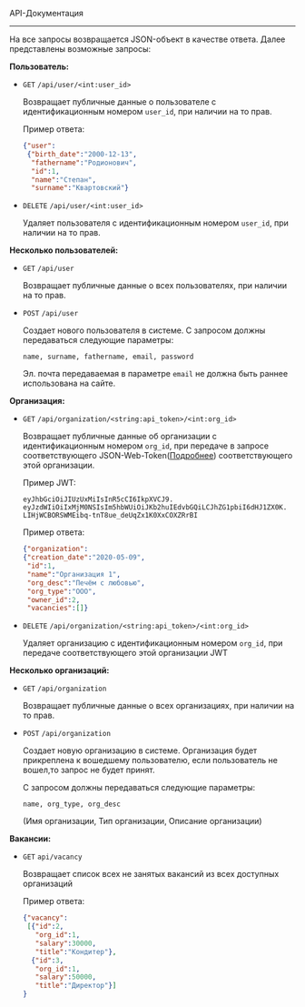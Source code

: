 API-Документация

------

На все запросы возвращается JSON-объект в качестве ответа. Далее представлены возможные запросы:

**Пользователь:**

- `GET` `/api/user/<int:user_id>` 

  Возвращает публичные данные о пользователе с идентификационным номером `user_id`, при наличии на то прав.

  Пример ответа:

  ```json
  {"user":
   {"birth_date":"2000-12-13",
    "fathername":"Родионович",
    "id":1,
    "name":"Степан",
    "surname":"Квартовский"}
  ```

- `DELETE` `/api/user/<int:user_id>` 

  Удаляет пользователя с идентификационным номером `user_id`, при наличии на то прав.

**Несколько пользователей:**

- `GET` `/api/user` 

  Возвращает публичные данные о всех пользователях, при наличии на то прав.

- `POST` `/api/user` 

  Создает нового пользователя в системе. С запросом должны передаваться следующие параметры:

  ```
  name, surname, fathername, email, password
  ```

  Эл. почта передаваемая в параметре `email` не должна быть раннее использована на сайте.

**Организация:**

- `GET` `/api/organization/<string:api_token>/<int:org_id>` 

  Возвращает публичные данные об организации с идентификационным номером `org_id`, при передаче в запросе соответствующего JSON-Web-Token([Подробнее](https://ru.wikipedia.org/wiki/JSON_Web_Token)) соответствующего этой организации.

  Пример JWT:

  ```
  eyJhbGciOiJIUzUxMiIsInR5cCI6IkpXVCJ9.
  eyJzdWIiOiIxMjM0NSIsIm5hbWUiOiJKb2huIEdvbGQiLCJhZG1pbiI6dHJ1ZX0K.
  LIHjWCBORSWMEibq-tnT8ue_deUqZx1K0XxCOXZRrBI
  ```

  Пример ответа:

  ```json
  {"organization":
  {"creation_date":"2020-05-09",
   "id":1,
   "name":"Организация 1",
   "org_desc":"Печём с любовью",
   "org_type":"ООО",
   "owner_id":2,
   "vacancies":[]}
  ```

- `DELETE` `/api/organization/<string:api_token>/<int:org_id>` 

  Удаляет организацию с идентификационным номером `org_id`, при передаче соответствующего этой организации JWT

**Несколько организаций:**

- `GET` `/api/organization` 

  Возвращает публичные данные о всех организациях, при наличии на то прав.

- `POST` `/api/organization` 

  Создает новую организацию в системе. Организация будет прикреплена к вошедшему пользователю, если пользователь не вошел,то запрос не будет принят.

   С запросом должны передаваться следующие параметры:

  ```
  name, org_type, org_desc
  ```

  (Имя организации, Тип организации, Описание организации)

**Вакансии:**

- `GET` `api/vacancy`

  Возвращает список всех не занятых вакансий из всех доступных организаций

  Пример ответа:

  ```json
  {"vacancy":
   [{"id":2,
     "org_id":1,
     "salary":30000,
     "title":"Кондитер"},
    {"id":3,
     "org_id":1,
     "salary":50000,
     "title":"Директор"}]
  }
  ```

